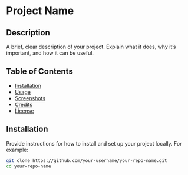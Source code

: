 # Project Name

## Description
A brief, clear description of your project. Explain what it does, why it’s important, and how it can be useful.

## Table of Contents
- [Installation](#installation)
- [Usage](#usage)
- [Screenshots](#screenshots)
- [Credits](#credits)
- [License](#license)

## Installation
Provide instructions for how to install and set up your project locally. For example:

```bash
git clone https://github.com/your-username/your-repo-name.git
cd your-repo-name
